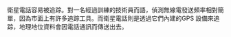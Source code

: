 [Title]: # (被追踪的危險)
[Difficulty]: # (進階)
[Order]: # (1)

衛星電話容易被追踪。對一名經過訓練的技術員而語，偵測無線電發送頻率相對簡單，因為市面上有許多追踪工具。而衛星電話則是透過它們內建的GPS 設備來追踪，地理地位資料會因電話通訊而傳送出去。